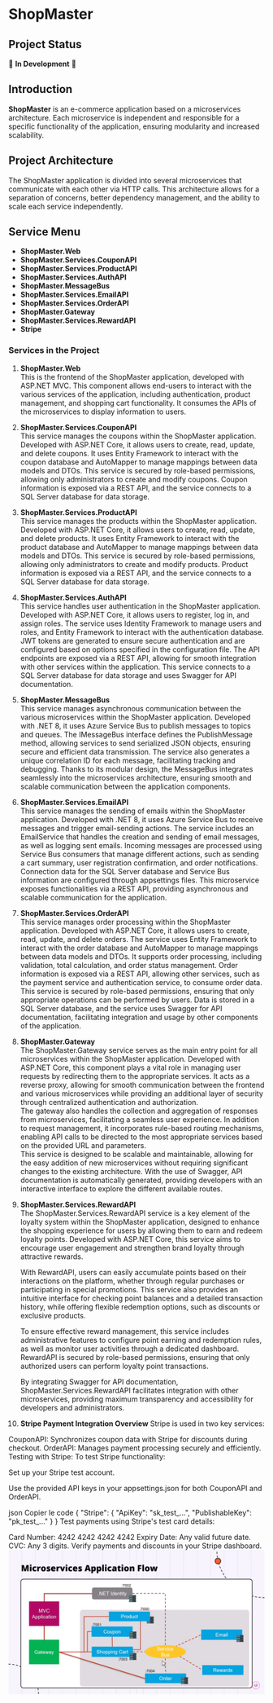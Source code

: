 # ShopMaster

## Project Status
🚧 **In Development** 🚧

## Introduction
**ShopMaster** is an e-commerce application based on a microservices architecture. Each microservice is independent and responsible for a specific functionality of the application, ensuring modularity and increased scalability.

## Project Architecture
The ShopMaster application is divided into several microservices that communicate with each other via HTTP calls. This architecture allows for a separation of concerns, better dependency management, and the ability to scale each service independently.

## Service Menu
- **ShopMaster.Web**
- **ShopMaster.Services.CouponAPI**
- **ShopMaster.Services.ProductAPI**
- **ShopMaster.Services.AuthAPI**
- **ShopMaster.MessageBus**
- **ShopMaster.Services.EmailAPI**
- **ShopMaster.Services.OrderAPI**
- **ShopMaster.Gateway**
- **ShopMaster.Services.RewardAPI**
- **Stripe**

### Services in the Project

1. **ShopMaster.Web**  
   This is the frontend of the ShopMaster application, developed with ASP.NET MVC. This component allows end-users to interact with the various services of the application, including authentication, product management, and shopping cart functionality. It consumes the APIs of the microservices to display information to users.

2. **ShopMaster.Services.CouponAPI**  
   This service manages the coupons within the ShopMaster application. Developed with ASP.NET Core, it allows users to create, read, update, and delete coupons. It uses Entity Framework to interact with the coupon database and AutoMapper to manage mappings between data models and DTOs. This service is secured by role-based permissions, allowing only administrators to create and modify coupons. Coupon information is exposed via a REST API, and the service connects to a SQL Server database for data storage.

3. **ShopMaster.Services.ProductAPI**  
   This service manages the products within the ShopMaster application. Developed with ASP.NET Core, it allows users to create, read, update, and delete products. It uses Entity Framework to interact with the product database and AutoMapper to manage mappings between data models and DTOs. This service is secured by role-based permissions, allowing only administrators to create and modify products. Product information is exposed via a REST API, and the service connects to a SQL Server database for data storage.

4. **ShopMaster.Services.AuthAPI**  
   This service handles user authentication in the ShopMaster application. Developed with ASP.NET Core, it allows users to register, log in, and assign roles. The service uses Identity Framework to manage users and roles, and Entity Framework to interact with the authentication database. JWT tokens are generated to ensure secure authentication and are configured based on options specified in the configuration file. The API endpoints are exposed via a REST API, allowing for smooth integration with other services within the application. This service connects to a SQL Server database for data storage and uses Swagger for API documentation.

5. **ShopMaster.MessageBus**  
   This service manages asynchronous communication between the various microservices within the ShopMaster application. Developed with .NET 8, it uses Azure Service Bus to publish messages to topics and queues. The IMessageBus interface defines the PublishMessage method, allowing services to send serialized JSON objects, ensuring secure and efficient data transmission. The service also generates a unique correlation ID for each message, facilitating tracking and debugging. Thanks to its modular design, the MessageBus integrates seamlessly into the microservices architecture, ensuring smooth and scalable communication between the application components.

6. **ShopMaster.Services.EmailAPI**  
   This service manages the sending of emails within the ShopMaster application. Developed with .NET 8, it uses Azure Service Bus to receive messages and trigger email-sending actions. The service includes an EmailService that handles the creation and sending of email messages, as well as logging sent emails. Incoming messages are processed using Service Bus consumers that manage different actions, such as sending a cart summary, user registration confirmation, and order notifications. Connection data for the SQL Server database and Service Bus information are configured through appsettings files. This microservice exposes functionalities via a REST API, providing asynchronous and scalable communication for the application.

7. **ShopMaster.Services.OrderAPI**  
   This service manages order processing within the ShopMaster application. Developed with ASP.NET Core, it allows users to create, read, update, and delete orders. The service uses Entity Framework to interact with the order database and AutoMapper to manage mappings between data models and DTOs. It supports order processing, including validation, total calculation, and order status management. Order information is exposed via a REST API, allowing other services, such as the payment service and authentication service, to consume order data. This service is secured by role-based permissions, ensuring that only appropriate operations can be performed by users. Data is stored in a SQL Server database, and the service uses Swagger for API documentation, facilitating integration and usage by other components of the application.

8. **ShopMaster.Gateway**  
   The ShopMaster.Gateway service serves as the main entry point for all microservices within the ShopMaster application. Developed with ASP.NET Core, this component plays a vital role in managing user requests by redirecting them to the appropriate services. It acts as a reverse proxy, allowing for smooth communication between the frontend and various microservices while providing an additional layer of security through centralized authentication and authorization.  
   The gateway also handles the collection and aggregation of responses from microservices, facilitating a seamless user experience. In addition to request management, it incorporates rule-based routing mechanisms, enabling API calls to be directed to the most appropriate services based on the provided URL and parameters.  
   This service is designed to be scalable and maintainable, allowing for the easy addition of new microservices without requiring significant changes to the existing architecture. With the use of Swagger, API documentation is automatically generated, providing developers with an interactive interface to explore the different available routes.

9. **ShopMaster.Services.RewardAPI**  
   The ShopMaster.Services.RewardAPI service is a key element of the loyalty system within the ShopMaster application, designed to enhance the shopping experience for users by allowing them to earn and redeem loyalty points. Developed with ASP.NET Core, this service aims to encourage user engagement and strengthen brand loyalty through attractive rewards.  

   With RewardAPI, users can easily accumulate points based on their interactions on the platform, whether through regular purchases or participating in special promotions. This service also provides an intuitive interface for checking point balances and a detailed transaction history, while offering flexible redemption options, such as discounts or exclusive products.  

   To ensure effective reward management, this service includes administrative features to configure point earning and redemption rules, as well as monitor user activities through a dedicated dashboard. RewardAPI is secured by role-based permissions, ensuring that only authorized users can perform loyalty point transactions.  

   By integrating Swagger for API documentation, ShopMaster.Services.RewardAPI facilitates integration with other microservices, providing maximum transparency and accessibility for developers and administrators.

10. **Stripe Payment Integration Overview**
    Stripe is used in two key services:

CouponAPI: Synchronizes coupon data with Stripe for discounts during checkout.
OrderAPI: Manages payment processing securely and efficiently.
Testing with Stripe:
To test Stripe functionality:

Set up your Stripe test account.

Use the provided API keys in your appsettings.json for both CouponAPI and OrderAPI.

json
Copier le code
{
  "Stripe": {
    "ApiKey": "sk_test_...",
    "PublishableKey": "pk_test_..."
  }
}
Test payments using Stripe's test card details:

Card Number: 4242 4242 4242 4242
Expiry Date: Any valid future date.
CVC: Any 3 digits.
Verify payments and discounts in your Stripe dashboard.
![ShopMaster-Project-Design](https://raw.githubusercontent.com/Oussama-souissi024/ShopMaster-/refs/heads/main/Microservices-project-architecture.png)
